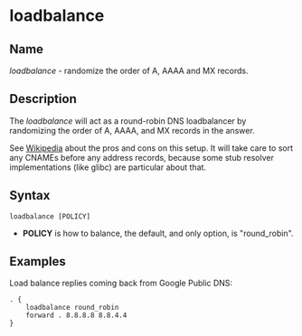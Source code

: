 # loadbalance

## Name

*loadbalance* - randomize the order of A, AAAA and MX records.

## Description

The *loadbalance* will act as a round-robin DNS loadbalancer by randomizing the order of A, AAAA,
and MX records in the answer.

See [Wikipedia](https://en.wikipedia.org/wiki/Round-robin_DNS) about the pros and cons on this
setup. It will take care to sort any CNAMEs before any address records, because some stub resolver
implementations (like glibc) are particular about that.

## Syntax

~~~
loadbalance [POLICY]
~~~

* **POLICY** is how to balance, the default, and only option, is "round_robin".

## Examples

Load balance replies coming back from Google Public DNS:

~~~ corefile
. {
    loadbalance round_robin
    forward . 8.8.8.8 8.8.4.4
}
~~~
